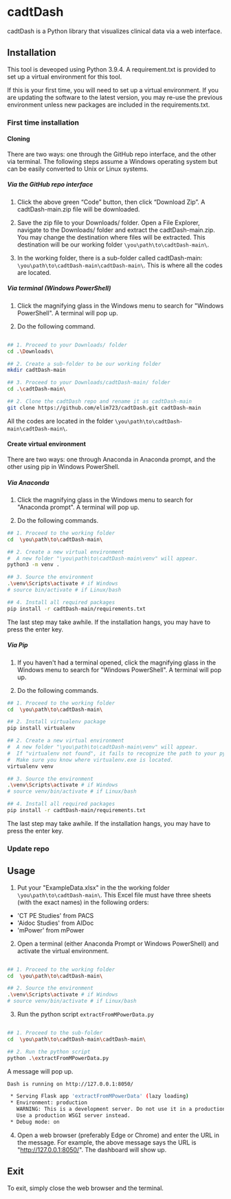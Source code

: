 # cadtDash

cadtDash is a Python library that visualizes clinical data via a web interface.

## Installation

This tool is deveoped using Python 3.9.4. A requirement.txt is provided to set up a virtual environment for this tool. 

If this is your first time, you will need to set up a virtual environment. If you are updating the software to the latest version, you may re-use the previous environment unless new packages are included in the requirements.txt.

### First time installation

#### Cloning

There are two ways: one through the GitHub repo interface, and the other via terminal. The following steps assume a Windows operating system but can be easily converted to Unix or Linux systems.

##### Via the GitHub repo interface

1. Click the above green “Code” button, then click “Download Zip”. A cadtDash-main.zip file will be downloaded.

2. Save the zip file to your Downloads/ folder. Open a File Explorer, navigate to the Downloads/ folder and extract the cadtDash-main.zip. You may change the destination where files will be extracted. This destination will be our working folder `\you\path\to\cadtDash-main\`.

3. In the working folder, there is a sub-folder called cadtDash-main: `\you\path\to\cadtDash-main\cadtDash-main\`. This is where all the codes are located.

##### Via terminal (Windows PowerShell)

1. Click the magnifying glass in the Windows menu to search for "Windows PowerShell". A terminal will pop up.

2. Do the following command. 

```bash

## 1. Proceed to your Downloads/ folder
cd .\Downloads\

## 2. Create a sub-folder to be our working folder
mkdir cadtDash-main

## 3. Proceed to your Downloads/cadtDash-main/ folder
cd .\cadtDash-main\

## 2. Clone the cadtDash repo and rename it as cadtDash-main
git clone https://github.com/elim723/cadtDash.git cadtDash-main
```

All the codes are located in the folder `\you\path\to\cadtDash-main\cadtDash-main\`. 

#### Create virtual environment

There are two ways: one through Anaconda in Anaconda prompt, and the other using pip in Windows PowerShell. 

##### Via Anaconda

1. Click the magnifying glass in the Windows menu to search for "Anaconda prompt". A terminal will pop up.

2. Do the following commands.

``` bash
## 1. Proceed to the working folder
cd  \you\path\to\cadtDash-main\

## 2. Create a new virtual environment
#  A new folder "\you\path\to\cadtDash-main\venv" will appear.
python3 -m venv .

## 3. Source the environment
.\venv\Scripts\activate # if Windows
# source bin/activate # if Linux/bash

## 4. Install all required packages
pip install -r cadtDash-main/requirements.txt 
```

The last step may take awhile. If the installation hangs, you may have to press the enter key.

##### Via Pip

1. If you haven't had a terminal opened, click the magnifying glass in the Windows menu to search for "Windows PowerShell". A terminal will pop up.

2. Do the following commands.

``` bash
## 1. Proceed to the working folder
cd  \you\path\to\cadtDash-main\

## 2. Install virtualenv package
pip install virtualenv

## 2. Create a new virtual environment
#  A new folder "\you\path\to\cadtDash-main\venv" will appear.
#  If "virtualenv not found", it fails to recognize the path to your python executable.
#  Make sure you know where virtualenv.exe is located.
virtualenv venv

## 3. Source the environment
.\venv\Scripts\activate # if Windows
# source venv/bin/activate # if Linux/bash

## 4. Install all required packages
pip install -r cadtDash-main/requirements.txt 
```

The last step may take awhile. If the installation hangs, you may have to press the enter key.

### Update repo



## Usage

1. Put your "ExampleData.xlsx" in the the working folder `\you\path\to\cadtDash-main\`. This Excel file must have three sheets (with the exact names) in the following orders: 
- 'CT PE Studies' from PACS
- 'Aidoc Studies' from AIDoc
- 'mPower' from mPower

2. Open a terminal (either Anaconda Prompt or Windows PowerShell) and activate the virtual environment.
```bash

## 1. Proceed to the working folder
cd  \you\path\to\cadtDash-main\

## 2. Source the environment
.\venv\Scripts\activate # if Windows
# source venv/bin/activate # if Linux/bash
```

3. Run the python script `extractFromMPowerData.py`
```bash

## 1. Proceed to the sub-folder
cd  \you\path\to\cadtDash-main\cadtDash-main\

## 2. Run the python script
python .\extractFromMPowerData.py
```
A message will pop up.
```bash 
Dash is running on http://127.0.0.1:8050/

 * Serving Flask app 'extractFromMPowerData' (lazy loading)
 * Environment: production
   WARNING: This is a development server. Do not use it in a production deployment.
   Use a production WSGI server instead.
 * Debug mode: on
```

4. Open a web browser (preferably Edge or Chrome) and enter the URL in the message. For example, the above message says the URL is "http://127.0.0.1:8050/". The dashboard will show up.

## Exit

To exit, simply close the web browser and the terminal.
